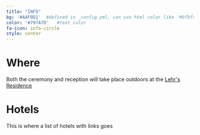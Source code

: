 ```yaml
---
title: "INFO"
bg: '#AAF0D1'  #defined in _config.yml, can use html color like '#0fbfcf'
color: '#797A7D'   #text color
fa-icon: info-circle
style: center
---
```


# Where
Both the ceremony and reception will take place outdoors at the 
<a target="_blank" class="page_link" href="https://goo.gl/maps/ZLfYw">Lehr's Residence</a>

# Hotels
This is where a list of hotels with links goes
 
